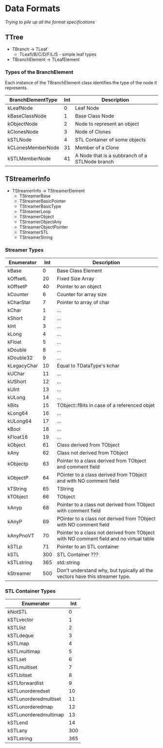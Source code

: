 # Data Formats
*Trying to pile up all the format specifications*

## TTree
- TBranch -> TLeaf
  - TLeafI/B/C/D/F/L/S - simple leaf types
- TBranchElement -> TLeafElement

### Types of the BranchElement
Each instance of the TBranchElement class identifies the type of the node it represents.

BranchElementType | Int | Description
------------------|-----|------------
kLeafNode         | 0 | Leaf Node
kBaseClassNode    | 1 | Base Class Node
kObjectNode       | 2 | Node to represent an object
kClonesNode       | 3 | Node of Clones
kSTLNode          | 4 | STL Container of some objects
kCLonesMemberNode | 31 | Member of a Clone
kSTLMemberNode    | 41 | A Node that is a subbranch of a STLNode branch

## TStreamerInfo
- TStreamerInfo -> TStreamerElement
  - TStreamerBase
  - TStreamerBasicPointer
  - TStreamerBasicType
  - TStreamerLoop
  - TStreamerObject
  - TStreamerObjectAny
  - TStreamerObjectPointer
  - TStreamerSTL
  - TStreamerString

### Streamer Types
Enumerator | Int | Description
-----------|-----|------------
kBase | 0 | Base Class Element
kOffsetL | 20 | Fixed Size Array
kOffsetP | 40 | Pointer to an object
kCounter | 6 | Counter for array size
kCharStar | 7 | Pointer to array of char
kChar | 1 | ...
kShort | 2 | ...
kInt | 3 | ...
kLong | 4 | ...
kFloat | 5 | ...
kDouble | 8 | ...
kDouble32 | 9 | ...
kLegacyChar | 10 | Equal to TDataType's kchar
kUChar | 11 | ...
kUShort | 12 | ...
kUInt | 13 | ...
kULong | 14 | ...
kBits | 15 | TObject::fBits in case of a referenced objet
kLong64 | 16 | ...
kULong64 | 17 | ...
kBool | 18 | ...
kFloat16 | 19 | ...
kObject | 61 | Class derived from TObject
kAny | 62 | Class not derived from TObject
kObjectp | 63 | Pointer to a class derived from TObject and comment field
kObjectP | 64 | POinter to a class derived from TObject and with NO comment field
kTString | 65 | TString
kTObject | 66 | TObject
kAnyp | 68 | Pointer to a class not derived from TObject with comment field
kAnyP | 69 | POinter to a class not derived from TObject with NO comment field
kAnyPnoVT | 70 | Pointer to a class not derived from TObject with NO comment field and no virtual table
kSTLp | 71 | Pointer to an STL container
kSTL | 300 | STL Container ???
kSTLstring | 365 | std::string
kStreamer | 500 | Don't understand why, but typically all the vectors have this streamer type.

### STL Container Types
Enumerator | Int
-----------|----
kNotSTL | 0
kSTLvector | 1
kSTLlist | 2
kSTLdeque | 3
kSTLmap | 4
kSTLmultimap | 5
kSTLset | 6
kSTLmultiset | 7
kSTLbitset | 8
kSTLforwardlist | 9
kSTLunorderedset | 10
kSTLunorderedmultiset | 11
kSTLunorderedmap | 12
kSTLunorderedmultimap | 13
kSTLend | 14
kSTLany | 300
kSTLstring | 365
